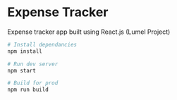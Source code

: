 # Expense Tracker

Expense tracker app built using React.js (Lumel Project)

```sh
# Install dependancies
npm install

# Run dev server
npm start

# Build for prod
npm run build
```
